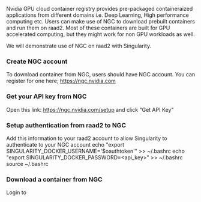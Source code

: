 Nvidia GPU cloud container registry provides pre-packaged containeraized applications from different domains i.e. 
Deep Learning, High performance computing etc.
Users can make use of NGC to download prebuilt containers and run them on raad2.
Most of these containers are built for GPU accelerated computing, but they might work for non GPU workloads as well.

We will demonstrate use of NGC on raad2 with Singularity.

### Create NGC account
To download container from NGC, users should have NGC account. You can register for one here; https://ngc.nvidia.com
### Get your API key from NGC
Open this link: https://ngc.nvidia.com/setup and click "Get API Key"
### Setup authentication from raad2 to NGC
Add this information to your raad2 account to allow Singularity to authenticate to your NGC account
echo "export SINGULARITY_DOCKER_USERNAME='\$oauthtoken'" >> ~/.bashrc
echo "export SINGULARITY_DOCKER_PASSWORD=<api_key>" >> ~/.bashrc
source ~/.bashrc
### Download a container from NGC

Login to
